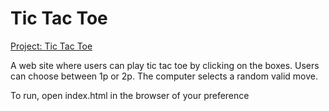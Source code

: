 # Tic Tac Toe
<a href="https://www.theodinproject.com/paths/full-stack-ruby-on-rails/courses/javascript/lessons/tic-tac-toe-javascript">Project: Tic Tac Toe</a>

<p>A web site where users can play tic tac toe by clicking on the boxes. Users can choose between 1p or 2p. The computer selects a random valid move.</p>

<p>To run, open index.html in the browser of your preference</p>
